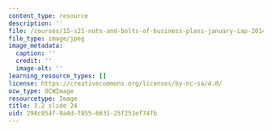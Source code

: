 ```yaml
---
content_type: resource
description: ''
file: /courses/15-s21-nuts-and-bolts-of-business-plans-january-iap-2014/298c854f9a4df855663125f251ef74fb_Slide24.JPG
file_type: image/jpeg
image_metadata:
  caption: ''
  credit: ''
  image-alt: ''
learning_resource_types: []
license: https://creativecommons.org/licenses/by-nc-sa/4.0/
ocw_type: OCWImage
resourcetype: Image
title: 3.2 slide 24
uid: 298c854f-9a4d-f855-6631-25f251ef74fb
---
```

